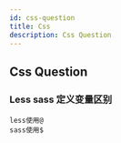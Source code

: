 ```yaml
---
id: css-question
title: Css
description: Css Question
---
```


## Css Question

### Less sass 定义变量区别

    less使用@
    sass使用$
